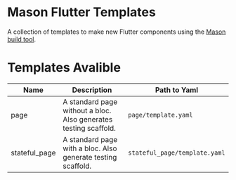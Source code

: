 # Mason Flutter Templates

A collection of templates to make new Flutter components using the [Mason build tool](https://github.com/felangel/mason).

# Templates Avalible

| Name          | Description                                                      | Path to Yaml                  |
| ------------- | ---------------------------------------------------------------- | ----------------------------- |
| page          | A standard page without a bloc. Also generates testing scaffold. | `page/template.yaml`          |
| stateful_page | A standard page with a bloc. Also generate testing scaffold.     | `stateful_page/template.yaml` |
